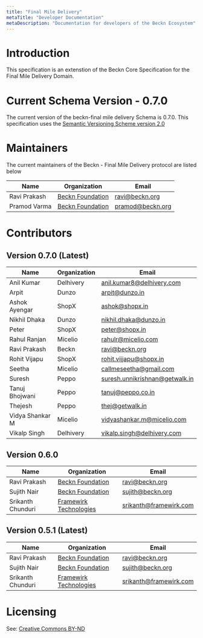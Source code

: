 ```yaml
---
title: "Final Mile Delivery"
metaTitle: "Developer Documentation"
metaDescription: "Documentation for developers of the Beckn Ecosystem"
---
```


# Introduction

This specification is an extenstion of the Beckn Core Specification for the Final Mile Delivery Domain.

# Current Schema Version - 0.7.0

The current version of the beckn-final mile delivery Schema is 0.7.0. This specification uses the [Semantic Versioning Scheme version 2.0](https://semver.org/spec/v2.0.0.html)

# Maintainers

The current maintainers of the Beckn - Final Mile Delivery protocol are listed below

| Name                | Organization                                    | Email                  |
|---------------------|-------------------------------------------------|------------------------|
| Ravi Prakash        | [Beckn Foundation](https://beckn.org)           | ravi@beckn.org         |
| Pramod Varma        | [Beckn Foundation](https://beckn.org)           | pramod@beckn.org       |

# Contributors

## Version 0.7.0 (Latest)

| Name            | Organization | Email                          |
|-----------------|--------------|--------------------------------|
| Anil Kumar      | Delhivery    | anil.kumar8@delhivery.com      |
| Arpit           | Dunzo        | arpit@dunzo.in                 |
| Ashok Ayengar   | ShopX        | ashok@shopx.in                 |
| Nikhil Dhaka    | Dunzo        | nikhil.dhaka@dunzo.in          |
| Peter           | ShopX        | peter@shopx.in                 |
| Rahul Ranjan    | Micelio      | rahulr@micelio.com             |
| Ravi Prakash    | Beckn        | ravi@beckn.org                 |
| Rohit Vijapu    | ShopX        | rohit.vijjapu@shopx.in         |
| Seetha          | Micelio      | callmeseetha@gmail.com         |
| Suresh          | Peppo        | suresh.unnikrishnan@getwalk.in |
| Tanuj Bhojwani  | Peppo        | tanuj@peppo.co.in              |
| Thejesh         | Peppo        | thej@getwalk.in                |
| Vidya Shankar M | Micelio      | vidyashankar.m@micelio.com     |
| Vikalp Singh    | Delhivery    | vikalp.singh@delhivery.com     |

## Version 0.6.0

| Name                | Organization                                    | Email                  |
|---------------------|-------------------------------------------------|------------------------|
| Ravi Prakash        | [Beckn Foundation](https://beckn.org)           | ravi@beckn.org         |
| Sujith Nair         | [Beckn Foundation](https://beckn.org)           | sujith@beckn.org       |
| Srikanth Chunduri   | [Framewirk Technologies](https://framewirk.com) | srikanth@framewirk.com |


## Version 0.5.1 (Latest)

| Name                | Organization                                    | Email                  |
|---------------------|-------------------------------------------------|------------------------|
| Ravi Prakash        | [Beckn Foundation](https://beckn.org)           | ravi@beckn.org         |
| Sujith Nair         | [Beckn Foundation](https://beckn.org)           | sujith@beckn.org       |
| Srikanth Chunduri   | [Framewirk Technologies](https://framewirk.com) | srikanth@framewirk.com |

# Licensing

See: [Creative Commons BY-ND](https://github.com/beckn/protocol-specifications/blob/master/LICENSE.md)